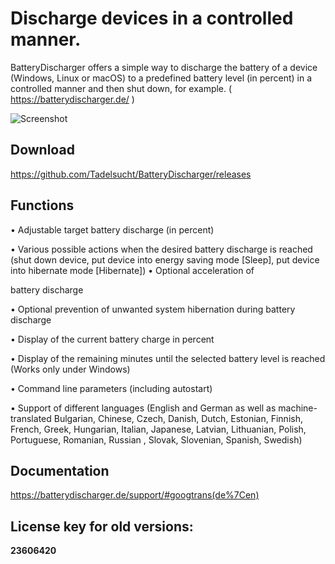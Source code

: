 # Discharge devices in a controlled manner.
BatteryDischarger offers a simple way to discharge the battery of a device (Windows, Linux or macOS) to a predefined battery level (in percent) in a controlled manner and then shut down, for example. ( https://batterydischarger.de/ )

![Screenshot](https://batterydischarger.de/wp-content/uploads/2022/06/screenshot-en-1.png)

## Download
https://github.com/Tadelsucht/BatteryDischarger/releases

## Functions
• Adjustable target battery discharge (in percent)

• Various possible actions when the desired battery discharge is reached (shut down device, put device into energy saving mode [Sleep], put device into hibernate mode [Hibernate]) • Optional acceleration of

battery discharge

• Optional prevention of unwanted system hibernation during battery discharge

• Display of the current battery charge in percent

• Display of the remaining minutes until the selected battery level is reached (Works only under Windows)

• Command line parameters (including autostart)

• Support of different languages ​​(English and German as well as machine-translated Bulgarian, Chinese, Czech, Danish, Dutch, Estonian, Finnish, French, Greek, Hungarian, Italian, Japanese, Latvian, Lithuanian, Polish, Portuguese, Romanian, Russian , Slovak, Slovenian, Spanish, Swedish)

## Documentation
https://batterydischarger.de/support/#googtrans(de%7Cen)

## License key for old versions:
**23606420**
